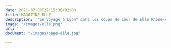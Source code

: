 ```yaml
---
date: 2021-07-09T22:15:36+02:00
title: MAGAZINE ELLE
description: '"Le Voyage à Lyon" dans les coups de cœur de Elle Rhône-Alpes !'
image: "/images/elle.png"
url: ''
document: "/images/page-elle.jpg"

---
```

